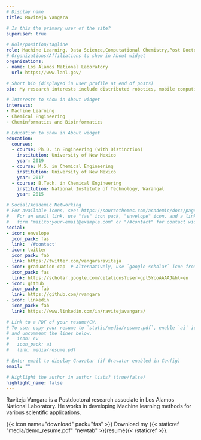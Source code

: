 ```yaml
---
# Display name
title: Raviteja Vangara

# Is this the primary user of the site?
superuser: true

# Role/position/tagline
role: Machine Learning, Data Science,Computational Chemistry,Post Doctoral Research Associate
# Organizations/Affiliations to show in About widget
organizations:
- name: Los Alamos National Laboratory
  url: https://www.lanl.gov/

# Short bio (displayed in user profile at end of posts)
bio: My research interests include distributed robotics, mobile computing and programmable matter.

# Interests to show in About widget
interests:
- Machine Learning
- Chemical Engineering
- Cheminformatics and Bioinformatics

# Education to show in About widget
education:
  courses:
  - course: Ph.D. in Engineering (with Distinction)
    institution: University of New Mexico
    year: 2019
  - course: M.S. in Chemical Engineering
    institution: University of New Mexico
    year: 2017
  - course: B.Tech. in Chemical Engineering
    institution: National Institute of Technology, Warangal
    year: 2015

# Social/Academic Networking
# For available icons, see: https://sourcethemes.com/academic/docs/page-builder/#icons
#   For an email link, use "fas" icon pack, "envelope" icon, and a link in the
#   form "mailto:your-email@example.com" or "/#contact" for contact widget.
social:
- icon: envelope
  icon_pack: fas
  link: '/#contact'
- icon: twitter
  icon_pack: fab
  link: https://twitter.com/vangararaviteja
- icon: graduation-cap  # Alternatively, use `google-scholar` icon from `ai` icon pack
  icon_pack: fas
  link: https://scholar.google.com/citations?user=gpl5YcoAAAAJ&hl=en
- icon: github
  icon_pack: fab
  link: https://github.com/rvangara
- icon: linkedin
  icon_pack: fab
  link: https://www.linkedin.com/in/ravitejavangara/

# Link to a PDF of your resume/CV.
# To use: copy your resume to `static/media/resume.pdf`, enable `ai` icons in `params.toml`, 
# and uncomment the lines below.
# - icon: cv
#   icon_pack: ai
#   link: media/resume.pdf

# Enter email to display Gravatar (if Gravatar enabled in Config)
email: ""

# Highlight the author in author lists? (true/false)
highlight_name: false
---
```


Raviteja Vangara is a Postdoctoral research associate in Los Alamos National Laboratory. He works in developing Machine learning methods for various scientific applications. 

{{< icon name="download" pack="fas" >}} Download my {{< staticref "media/demo_resume.pdf" "newtab" >}}resumé{{< /staticref >}}.
